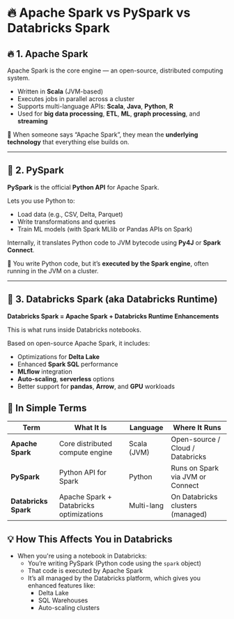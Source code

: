 # 🔥 Apache Spark vs PySpark vs Databricks Spark

## 🔥 1. Apache Spark

Apache Spark is the core engine — an open-source, distributed computing system.

- Written in **Scala** (JVM-based)
- Executes jobs in parallel across a cluster
- Supports multi-language APIs: **Scala**, **Java**, **Python**, **R**
- Used for **big data processing**, **ETL**, **ML**, **graph processing**, and **streaming**

📌 When someone says “Apache Spark”, they mean the **underlying technology** that everything else builds on.

---

## 🐍 2. PySpark

**PySpark** is the official **Python API** for Apache Spark.

Lets you use Python to:

- Load data (e.g., CSV, Delta, Parquet)
- Write transformations and queries
- Train ML models (with Spark MLlib or Pandas APIs on Spark)

Internally, it translates Python code to JVM bytecode using **Py4J** or **Spark Connect**.

🔧 You write Python code, but it’s **executed by the Spark engine**, often running in the JVM on a cluster.

---

## 🧱 3. Databricks Spark (aka Databricks Runtime)

**Databricks Spark = Apache Spark + Databricks Runtime Enhancements**

This is what runs inside Databricks notebooks.

Based on open-source Apache Spark, it includes:

- Optimizations for **Delta Lake**
- Enhanced **Spark SQL** performance
- **MLflow** integration
- **Auto-scaling**, **serverless** options
- Better support for **pandas**, **Arrow**, and **GPU** workloads

## 🧠 In Simple Terms

| Term                 | What It Is                              | Language    | Where It Runs                    |
| -------------------- | --------------------------------------- | ----------- | -------------------------------- |
| **Apache Spark**     | Core distributed compute engine         | Scala (JVM) | Open-source / Cloud / Databricks |
| **PySpark**          | Python API for Spark                    | Python      | Runs on Spark via JVM or Connect |
| **Databricks Spark** | Apache Spark + Databricks optimizations | Multi-lang  | On Databricks clusters (managed) |

## 💡 How This Affects You in Databricks
- When you're using a notebook in Databricks:
    - You’re writing PySpark (Python code using the `spark` object)
    - That code is executed by Apache Spark
    - It’s all managed by the Databricks platform, which gives you enhanced features like:
        - Delta Lake
        - SQL Warehouses
        - Auto-scaling clusters